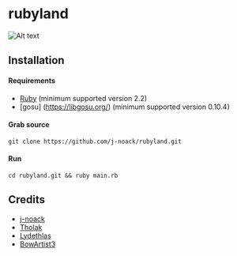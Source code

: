 # rubyland

![Alt text](/../master/assets/ALPHA%20screenshot.png?raw=true "Optional Title")


## Installation

#### Requirements

* [Ruby](https://www.ruby-lang.org/de/) (minimum supported version 2.2)
* [gosu] (https://libgosu.org/) (minimum supported version 0.10.4)

#### Grab source
`git clone https://github.com/j-noack/rubyland.git`

#### Run
`cd rubyland.git && ruby main.rb`

## Credits

* [j-noack](https://github.com/j-noack)
* [Tholak](https://github.com/Tholak)
* [Lydethlas](https://github.com/Lydethlas)
* [BowArtist3](https://github.com/BowArtist3)
